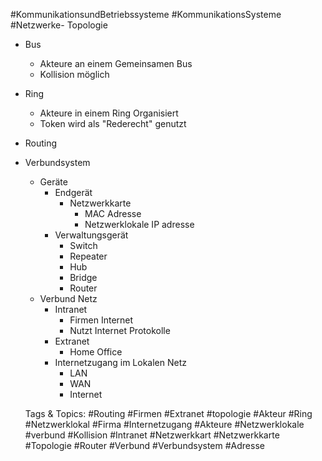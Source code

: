  #KommunikationsundBetriebssysteme #KommunikationsSysteme #Netzwerke- Topologie
  - Bus
    - Akteure an einem Gemeinsamen Bus
    - Kollision möglich
  - Ring
    - Akteure in einem Ring Organisiert
    - Token wird als "Rederecht" genutzt
- Routing
- Verbundsystem
  - Geräte
    - Endgerät
      - Netzwerkkarte
        - MAC Adresse
        - Netzwerklokale IP adresse
    - Verwaltungsgerät
      - Switch
      - Repeater
      - Hub
      - Bridge
      - Router
  - Verbund Netz
    - Intranet
      - Firmen Internet 
      - Nutzt Internet Protokolle
    - Extranet
      - Home Office
    - Internetzugang im Lokalen Netz
      - LAN
      - WAN
      - Internet

   Tags & Topics:
   #Routing
   #Firmen
   #Extranet
   #topologie
   #Akteur
   #Ring
   #Netzwerklokal
   #Firma
   #Internetzugang
   #Akteure
   #Netzwerklokale
   #verbund
   #Kollision
   #Intranet
   #Netzwerkkart
   #Netzwerkkarte
   #Topologie
   #Router
   #Verbund
   #Verbundsystem
   #Adresse